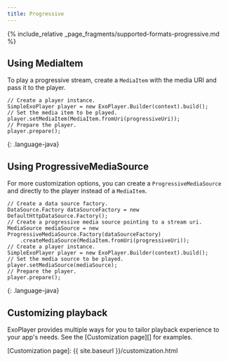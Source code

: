 ```yaml
---
title: Progressive
---
```


{% include_relative _page_fragments/supported-formats-progressive.md %}

## Using MediaItem ##

To play a progressive stream, create a `MediaItem` with the media URI and pass
it to the player.

~~~
// Create a player instance.
SimpleExoPlayer player = new ExoPlayer.Builder(context).build();
// Set the media item to be played.
player.setMediaItem(MediaItem.fromUri(progressiveUri));
// Prepare the player.
player.prepare();
~~~
{: .language-java}

## Using ProgressiveMediaSource ##

For more customization options, you can create a `ProgressiveMediaSource` and
directly to the player instead of a `MediaItem`.

~~~
// Create a data source factory.
DataSource.Factory dataSourceFactory = new DefaultHttpDataSource.Factory();
// Create a progressive media source pointing to a stream uri.
MediaSource mediaSource = new ProgressiveMediaSource.Factory(dataSourceFactory)
    .createMediaSource(MediaItem.fromUri(progressiveUri));
// Create a player instance.
SimpleExoPlayer player = new ExoPlayer.Builder(context).build();
// Set the media source to be played.
player.setMediaSource(mediaSource);
// Prepare the player.
player.prepare();
~~~
{: .language-java}

## Customizing playback ##

ExoPlayer provides multiple ways for you to tailor playback experience to your
app's needs. See the [Customization page][] for examples.

[Customization page]: {{ site.baseurl }}/customization.html
